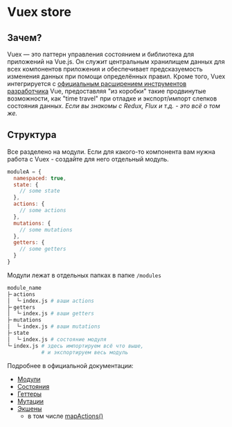 # Vuex store

 ## Зачем?

Vuex — это паттерн управления состоянием и библиотека для приложений на Vue.js. Он служит центральным хранилищем данных для всех компонентов приложения и обеспечивает предсказуемость изменения данных при помощи определённых правил. Кроме того, Vuex интегрируется с [официальным расширением инструментов разработчика](https://github.com/vuejs/vue-devtools) Vue, предоставляя "из коробки" такие продвинутые возможности, как "time travel" при отладке и экспорт/импорт слепков состояния данных.
_Если вы знакомы с Redux, Flux и т.д. - это всё о том же._

## Структура

Все разделено на модули. Если для какого-то компонента вам нужна работа с Vuex - создайте для него отдельный модуль.

```js
moduleA = {
  namespaced: true,
  state: {
    // some state
  },
  actions: {
    // some actions
  },
  mutations: {
    // some mutations
  },
  getters: {
    // some getters
  }
}
```

Модули лежат в отдельных папках в папке `/modules`
```bash
module_name
├╴actions
│  └╴index.js # ваши actions
├╴getters
│  └╴index.js # ваши getters
├╴mutations
│  └╴index.js # ваши mutations
├╴state
│  └╴index.js # состояние модуля
└╴index.js # здесь импортируем всё что выше, 
           # и экспортируем весь модуль
```

Подробнее в официальной документации:

* [Модули](https://vuex.vuejs.org/ru/guide/modules.html)
* [Состояния](https://vuex.vuejs.org/ru/guide/state.html)
* [Геттеры](https://vuex.vuejs.org/ru/guide/getters.html)
* [Мутации](https://vuex.vuejs.org/ru/guide/mutations.html)
* [Экшены](https://vuex.vuejs.org/ru/guide/actions.html)
  - в том числе [mapActions()](https://vuex.vuejs.org/guide/actions.html#dispatching-actions-in-components)
